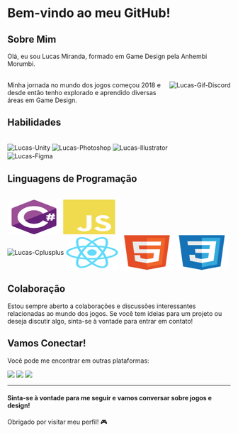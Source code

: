  <!-- n ficou legal <div style="display: inline_block"><br>
   <img align="right" height="220" widht="120" alt="Lucas-Gif-Discord" src="https://cdn.discordapp.com/attachments/1150796349663608935/1150800029448159273/Programador_gif.gif">
  </div>
  -->
 # Bem-vindo ao meu GitHub! 

## Sobre Mim
Olá, eu sou Lucas Miranda, formado em Game Design pela Anhembi Morumbi.
  <div style="display: inline_block"><br>
   <img align="right" height="320" widht="320" alt="Lucas-Gif-Discord" src="https://cdn.discordapp.com/attachments/1150796349663608935/1150796439333654588/Lucas-Gif.gif">
  </div>
Minha jornada no mundo dos jogos começou 2018 e desde então tenho explorado e aprendido diversas áreas em Game Design.

## Habilidades
  <div style="display: inline_block"><br>
    <img align="center" alt="Lucas-Unity" height="80" widht="120" src="https://cdn.jsdelivr.net/gh/devicons/devicon/icons/unity/unity-original-wordmark.svg">
    <img align="center" alt="Lucas-Photoshop" height="80" widht="120" src="https://cdn.jsdelivr.net/gh/devicons/devicon/icons/photoshop/photoshop-line.svg">
    <img align="center" alt="Lucas-Illustrator" height="80" widht="120" src="https://cdn.jsdelivr.net/gh/devicons/devicon/icons/illustrator/illustrator-line.svg">
    <img align="center" alt="Lucas-Figma" height="80" widht="120" src="https://cdn.jsdelivr.net/gh/devicons/devicon/icons/figma/figma-original.svg" />
  </div>
          
## Linguagens de Programação 
  <div style="display: inline_block"><br>
    <img align="center" alt="Lucas-Csharp" height="80" width="120" src="https://raw.githubusercontent.com/devicons/devicon/master/icons/csharp/csharp-original.svg">
    <img align="center" alt="Lucas-Js" height="80" width="120" src="https://raw.githubusercontent.com/devicons/devicon/master/icons/javascript/javascript-plain.svg">
    <img align="center" alt="Lucas-Cplusplus" height="80" width="120" src="https://cdn.jsdelivr.net/gh/devicons/devicon/icons/cplusplus/cplusplus-original.svg">
    <img align="center" alt="Lucas-React" height="80" width="120" src="https://raw.githubusercontent.com/devicons/devicon/master/icons/react/react-original.svg">
    <img align="center" alt="Lucas-HTML" height="80" width="120" src="https://raw.githubusercontent.com/devicons/devicon/master/icons/html5/html5-original.svg">
    <img align="center" alt="Lucas-CSS" height="80" width="120" src="https://raw.githubusercontent.com/devicons/devicon/master/icons/css3/css3-original.svg">
  </div>
  
<!-- Trazer os jogos para aqui ## Jogos Destacados

Aqui estão alguns dos meus projetos de destaque:

- *[Nome do Jogo 1](link para o repositório)* - Uma breve descrição do primeiro jogo.
- *[Nome do Jogo 2](link para o repositório)* - Uma breve descrição do segundo jogo.
- *[Nome do Jogo 3](link para o repositório)* - Uma breve descrição do terceiro jogo.
-->
## Colaboração

Estou sempre aberto a colaborações e discussões interessantes relacionadas ao mundo dos jogos. Se você tem ideias para um projeto ou deseja discutir algo, sinta-se à vontade para entrar em contato!

## Vamos Conectar!

Você pode me encontrar em outras plataformas:

  <div class=redes_sociais>
    <a class=redes_sociais__linkedin href="https://www.linkedin.com/in/lucas-petean-cabral-miranda-60485b183/" target="_blank"><img src="https://img.shields.io/badge/-LinkedIn-%230077B5?style=for-the-badge&logo=linkedin&logoColor=white" target="_blank"></a> 
    <a class=redes_sociais__instagram href="https://www.instagram.com/lucaspetean/" target="_blank"><img src="https://img.shields.io/badge/-Instagram-%23E4405F?style=for-the-badge&logo=instagram&logoColor=white" target="_blank"></a>
    <a class=redes_sociais__email href="mailto:lucas@pcmcontabil.com.br"><img src="https://img.shields.io/badge/-Email-%23333?style=for-the-badge&logo=gmail&logoColor=white" target="_blank"></a>


  </div>


<!-- WORK IN PROGRESS ## Meus Jogos Favoritos          Colocar meus jogos que mais amo e que me fizeram me tornar um game design

Aqui estão alguns dos meus jogos favoritos:

- [Nome do Jogo 1](link para o jogo)
- [Nome do Jogo 2](link para o jogo)
- [Nome do Jogo 3](link para o jogo)
-->

---

#### Sinta-se à vontade para me seguir e vamos conversar sobre jogos e design!
Obrigado por visitar meu perfil! 🎮
